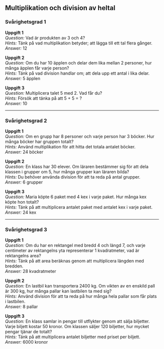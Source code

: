 ## Multiplikation och division av heltal

### Svårighetsgrad 1

**Uppgift 1**  
*Question:* Vad är produkten av 3 och 4?  
*Hints:* Tänk på vad multiplikation betyder; att lägga till ett tal flera gånger.  
*Answer:* 12  

**Uppgift 2**  
*Question:* Om du har 10 äpplen och delar dem lika mellan 2 personer, hur många äpplen får varje person?  
*Hints:* Tänk på vad division handlar om; att dela upp ett antal i lika delar.  
*Answer:* 5 äpplen  

**Uppgift 3**  
*Question:* Multiplicera talet 5 med 2. Vad får du?  
*Hints:* Försök att tänka på att 5 + 5 = ?  
*Answer:* 10  

---

### Svårighetsgrad 2

**Uppgift 1**  
*Question:* Om en grupp har 8 personer och varje person har 3 böcker. Hur många böcker har gruppen totalt?  
*Hints:* Använd multiplikation för att hitta det totala antalet böcker.  
*Answer:* 24 böcker  

**Uppgift 2**  
*Question:* En klass har 30 elever. Om läraren bestämmer sig för att dela klassen i grupper om 5, hur många grupper kan läraren bilda?  
*Hints:* Du behöver använda division för att ta reda på antal grupper.  
*Answer:* 6 grupper  

**Uppgift 3**  
*Question:* Maria köpte 6 paket med 4 kex i varje paket. Hur många kex köpte hon totalt?  
*Hints:* Tänk på att multiplicera antalet paket med antalet kex i varje paket.  
*Answer:* 24 kex  

---

### Svårighetsgrad 3

**Uppgift 1**  
*Question:* Om du har en rektangel med bredd 4 och längd 7, och varje centimeter av rektangelns yta representerar 1 kvadratmeter, vad är rektangelns area?  
*Hints:* Tänk på att area beräknas genom att multiplicera längden med bredden.  
*Answer:* 28 kvadratmeter  

**Uppgift 2**  
*Question:* En lastbil kan transportera 2400 kg. Om vikten av en enskild pall är 300 kg, hur många pallar kan lastbilen ta med sig?  
*Hints:* Använd division för att ta reda på hur många hela pallar som får plats i lastbilen.  
*Answer:* 8 pallar  

**Uppgift 3**  
*Question:* En klass samlar in pengar till utflykter genom att sälja biljetter. Varje biljett kostar 50 kronor. Om klassen säljer 120 biljetter, hur mycket pengar tjänar de totalt?  
*Hints:* Tänk på att multiplicera antalet biljetter med priset per biljett.  
*Answer:* 6000 kronor  
